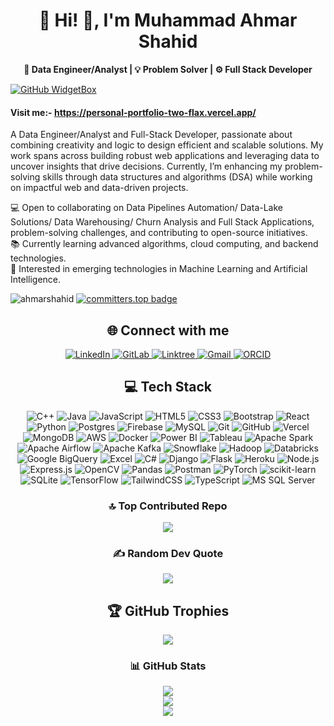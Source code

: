 
<h1 align = "center"> 💫 Hi! 👋, I'm Muhammad Ahmar Shahid</h1>

<p align="center"><b>🔧 Data Engineer/Analyst | 💡 Problem Solver | ⚙️ Full Stack Developer</b></p>

[![GitHub WidgetBox](https://github-widgetbox.vercel.app/api/profile?username=ahmarshahid&data=followers,repositories,stars,commits&theme=radical&hide_border=true)](https://github.com/Jurredr/github-widgetbox)

#### Visit me:- <https://personal-portfolio-two-flax.vercel.app/>

A Data Engineer/Analyst and Full-Stack Developer, passionate about combining creativity and logic to design efficient and scalable solutions. My work spans across building robust web applications and leveraging data to uncover insights that drive decisions. Currently, I’m enhancing my problem-solving skills through data structures and algorithms (DSA) while working on impactful web and data-driven projects.

💻 Open to collaborating on Data Pipelines Automation/ Data-Lake Solutions/ Data Warehousing/ Churn Analysis and Full Stack Applications, problem-solving challenges, and contributing to open-source initiatives.  
📚 Currently learning advanced algorithms, cloud computing, and backend technologies.  
🔐 Interested in emerging technologies in Machine Learning and Artificial Intelligence.

<div align="left">
  <img src="https://komarev.com/ghpvc/?username=ahmarshahid&label=Profile%20views&color=0e75b6&style=flat" alt="ahmarshahid" />
  <a href="https://user-badge.committers.top/pakistan/ahmarshahid">
    <img src="https://user-badge.committers.top/pakistan/ahmarshahid.svg" alt="committers.top badge" />
  </a>
</div>

<div align="center">
  
## 🌐 Connect with me

  <a href="https://www.linkedin.com/in/muhammad-ahmar-shahid-b9b042264/" target="_blank">
    <img src="https://img.shields.io/badge/LinkedIn-%230077B5.svg?style=for-the-badge&logo=linkedin&logoColor=white" alt="LinkedIn"/>
  </a>
  
  <a href="https://gitlab.com/ahmarshahid.05" target="_blank">
    <img src="https://img.shields.io/badge/GitLab-%23181717.svg?style=for-the-badge&logo=gitlab&logoColor=white" alt="GitLab"/>
  </a>
  
  <a href="https://linktr.ee/ahmarshahid" target="_blank">
    <img src="https://img.shields.io/badge/Linktree-39E09B.svg?style=for-the-badge&logo=linktree&logoColor=white" alt="Linktree"/>
  </a>
  
  <a href="mailto:iahmar.contact@gmail.com" target="_blank">
    <img src="https://img.shields.io/badge/Gmail-D14836.svg?style=for-the-badge&logo=gmail&logoColor=white" alt="Gmail"/>
  </a>

  <a href="https://orcid.org/0009-0007-0609-3657" target="_blank">
    <img src="https://img.shields.io/badge/ORCID-A6CE39.svg?style=for-the-badge&logo=orcid&logoColor=white" alt="ORCID"/>
  </a>

</div>

<div align="center">

## 💻 Tech Stack

![C++](https://img.shields.io/badge/c++-%2300599C.svg?style=for-the-badge&logo=c%2B%2B&logoColor=white)
![Java](https://img.shields.io/badge/java-%23ED8B00.svg?style=for-the-badge&logo=openjdk&logoColor=white)
![JavaScript](https://img.shields.io/badge/javascript-%23323330.svg?style=for-the-badge&logo=javascript&logoColor=%23F7DF1E)
![HTML5](https://img.shields.io/badge/html5-%23E34F26.svg?style=for-the-badge&logo=html5&logoColor=white)
![CSS3](https://img.shields.io/badge/css3-%231572B6.svg?style=for-the-badge&logo=css3&logoColor=white)
![Bootstrap](https://img.shields.io/badge/bootstrap-%238511FA.svg?style=for-the-badge&logo=bootstrap&logoColor=white)
![React](https://img.shields.io/badge/react-%2320232a.svg?style=for-the-badge&logo=react&logoColor=%2361DAFB)
![Python](https://img.shields.io/badge/python-3670A0?style=for-the-badge&logo=python&logoColor=ffdd54)
![Postgres](https://img.shields.io/badge/postgres-%23316192.svg?style=for-the-badge&logo=postgresql&logoColor=white)
![Firebase](https://img.shields.io/badge/firebase-%23039BE5.svg?style=for-the-badge&logo=firebase)
![MySQL](https://img.shields.io/badge/mysql-4479A1.svg?style=for-the-badge&logo=mysql&logoColor=white)
![Git](https://img.shields.io/badge/git-%23F05033.svg?style=for-the-badge&logo=git&logoColor=white)
![GitHub](https://img.shields.io/badge/github-%23121011.svg?style=for-the-badge&logo=github&logoColor=white)
![Vercel](https://img.shields.io/badge/vercel-%23000000.svg?style=for-the-badge&logo=vercel&logoColor=white)
![MongoDB](https://img.shields.io/badge/mongodb-%2347A248.svg?style=for-the-badge&logo=mongodb&logoColor=white)
![AWS](https://img.shields.io/badge/aws-%23FF9900.svg?style=for-the-badge&logo=amazon-aws&logoColor=white)
![Docker](https://img.shields.io/badge/docker-%232496ED.svg?style=for-the-badge&logo=docker&logoColor=white)
![Power BI](https://img.shields.io/badge/Power%20BI-F2C811.svg?style=for-the-badge&logo=powerbi&logoColor=black)
![Tableau](https://img.shields.io/badge/Tableau-E97627.svg?style=for-the-badge&logo=tableau&logoColor=white)
![Apache Spark](https://img.shields.io/badge/Apache%20Spark-E25A1C.svg?style=for-the-badge&logo=apachespark&logoColor=white)
![Apache Airflow](https://img.shields.io/badge/Apache%20Airflow-017CEE.svg?style=for-the-badge&logo=apacheairflow&logoColor=white)
![Apache Kafka](https://img.shields.io/badge/Apache%20Kafka-231F20.svg?style=for-the-badge&logo=apachekafka&logoColor=white)
![Snowflake](https://img.shields.io/badge/Snowflake-29B5E8.svg?style=for-the-badge&logo=snowflake&logoColor=white)
![Hadoop](https://img.shields.io/badge/Hadoop-66CCFF.svg?style=for-the-badge&logo=apachehadoop&logoColor=black)
![Databricks](https://img.shields.io/badge/Databricks-FF3621.svg?style=for-the-badge&logo=databricks&logoColor=white)
![Google BigQuery](https://img.shields.io/badge/BigQuery-4285F4.svg?style=for-the-badge&logo=googlebigquery&logoColor=white)
![Excel](https://img.shields.io/badge/Microsoft%20Excel-217346.svg?style=for-the-badge&logo=microsoftexcel&logoColor=white)
![C#](https://img.shields.io/badge/C%23-239120.svg?style=for-the-badge&logo=c-sharp&logoColor=white)
![Django](https://img.shields.io/badge/Django-092E20.svg?style=for-the-badge&logo=django&logoColor=white)
![Flask](https://img.shields.io/badge/Flask-000000.svg?style=for-the-badge&logo=flask&logoColor=white)
![Heroku](https://img.shields.io/badge/Heroku-430098.svg?style=for-the-badge&logo=heroku&logoColor=white)
![Node.js](https://img.shields.io/badge/Node.js-43853D.svg?style=for-the-badge&logo=node.js&logoColor=white)
![Express.js](https://img.shields.io/badge/Express.js-404D59.svg?style=for-the-badge)
![OpenCV](https://img.shields.io/badge/OpenCV-5C3EE8.svg?style=for-the-badge&logo=opencv&logoColor=white)
![Pandas](https://img.shields.io/badge/Pandas-150458.svg?style=for-the-badge&logo=pandas&logoColor=white)
![Postman](https://img.shields.io/badge/Postman-FF6C37.svg?style=for-the-badge&logo=postman&logoColor=white)
![PyTorch](https://img.shields.io/badge/PyTorch-EE4C2C.svg?style=for-the-badge&logo=pytorch&logoColor=white)
![scikit-learn](https://img.shields.io/badge/scikit--learn-F7931E.svg?style=for-the-badge&logo=scikit-learn&logoColor=white)
![SQLite](https://img.shields.io/badge/SQLite-07405E.svg?style=for-the-badge&logo=sqlite&logoColor=white)
![TensorFlow](https://img.shields.io/badge/TensorFlow-FF6F00.svg?style=for-the-badge&logo=tensorflow&logoColor=white)
![TailwindCSS](https://img.shields.io/badge/TailwindCSS-06B6D4.svg?style=for-the-badge&logo=tailwindcss&logoColor=white)
![TypeScript](https://img.shields.io/badge/TypeScript-3178C6.svg?style=for-the-badge&logo=typescript&logoColor=white)
![MS SQL Server](https://img.shields.io/badge/Microsoft%20SQL%20Server-CC2927.svg?style=for-the-badge&logo=microsoft-sql-server&logoColor=white)

### 🔝 Top Contributed Repo

![](https://github-contributor-stats.vercel.app/api?username=ahmarshahid&limit=5&theme=dark&combine_all_yearly_contributions=true)

### ✍️ Random Dev Quote

![](https://quotes-github-readme.vercel.app/api?type=horizontal&theme=radical)

## 🏆 GitHub Trophies

![](https://github-profile-trophy.vercel.app/?username=ahmarshahid&theme=radical&no-frame=false&no-bg=true&margin-w=4)

### 📊 GitHub Stats

<p align="center">
  <img src="https://github-readme-stats.vercel.app/api?username=ahmarshahid&theme=radical&hide_border=false&include_all_commits=true&count_private=false" /><br/>
  <img src="https://github-readme-streak-stats.herokuapp.com/?user=ahmarshahid&theme=radical&hide_border=false" /><br/>
  <img src="https://github-readme-stats.vercel.app/api/top-langs/?username=ahmarshahid&theme=radical&hide_border=false&include_all_commits=true&count_private=false&layout=compact" />
</p>

</div>
